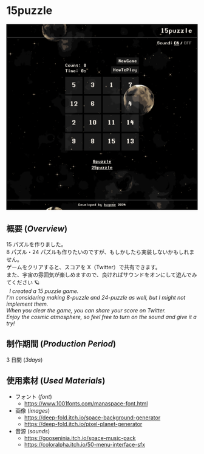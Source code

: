 # 15puzzle

<img src="assets/preview.png" alt="game-preview">

## 概要 (_Overview_)

15 パズルを作りました。  
8 パズル・24 パズルも作りたいのですが、もしかしたら実装しないかもしれません。  
ゲームをクリアすると、スコアを X（Twitter）で共有できます。  
また、宇宙の雰囲気が楽しめますので、良ければサウンドをオンにして遊んでみてください 🪐  
&nbsp;
_I created a 15 puzzle game._  
_I'm considering making 8-puzzle and 24-puzzle as well, but I might not implement them._  
_When you clear the game, you can share your score on Twitter._  
_Enjoy the cosmic atmosphere, so feel free to turn on the sound and give it a try!_

## 制作期間 (_Production Period_)

3 日間 (_3days_)

## 使用素材 (_Used Materials_)

- フォント (_font_)
  - https://www.1001fonts.com/manaspace-font.html
- 画像 (_images_)
  - https://deep-fold.itch.io/space-background-generator
  - https://deep-fold.itch.io/pixel-planet-generator
- 音源 (_sounds_)
  - https://gooseninja.itch.io/space-music-pack
  - https://coloralpha.itch.io/50-menu-interface-sfx
